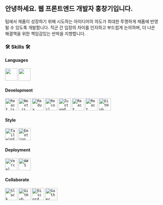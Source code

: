 ## 안녕하세요. 웹 프론트엔드 개발자 홍창기입니다.

팀에서 제품이 성장하기 위해 시도하는 아이디어의 의도가 최대한 투명하게 제품에 반영될 수 있도록 개발합니다.
직군 간 입장의 차이를 인지하고 부드럽게 논의하며, 더 나은 해결책을 위한 책임감있는 반박을 지향합니다.

### 🛠️ Skills 🛠️
#### Languages
<code><img width=40 height=40 src="https://noticon-static.tammolo.com/dgggcrkxq/image/upload/v1567008394/noticon/ohybolu4ensol1gzqas1.png" /></code>
<code><img width=40 height=40 src="https://noticon-static.tammolo.com/dgggcrkxq/image/upload/v1566913457/noticon/eh4d0dnic4n1neth3fui.png" /></code>

#### Development

<code><img width=40 height=40 src="https://noticon-static.tammolo.com/dgggcrkxq/image/upload/v1566557331/noticon/d5hqar2idkoefh6fjtpu.png" alt="React.js"/></code>
<code><img width=40 height=40 src="https://noticon-static.tammolo.com/dgggcrkxq/image/upload/v1566879300/noticon/fvty9lnsbjol5lq9u3by.svg" alt="Next.js"/></code>
<code><img width=40 height=40 src="https://noticon-static.tammolo.com/dgggcrkxq/image/upload/v1567749614/noticon/zgdaxpaif5ojeduonygb.png" alt="Redux"/></code>
<code><img width=40 height=40 src="https://noticon-static.tammolo.com/dgggcrkxq/image/upload/v1701077300/noticon/v1y1d3iqk2vzfq0iw050.png" alt="Recoil"/></code>
<code><img width=40 height=40 src="https://noticon-static.tammolo.com/dgggcrkxq/image/upload/v1675253316/noticon/gg2mfsvpu2aje4f8rpuc.png" alt="Zustand"/></code>
<code><img width=40 height=40 src="https://noticon-static.tammolo.com/dgggcrkxq/image/upload/v1631622784/noticon/zwush4y3u0mgamlck9bq.png" alt="React Query"/></code>
<code><img width=40 height=40 src="https://noticon-static.tammolo.com/dgggcrkxq/image/upload/v1662081686/noticon/yjgxl9a4w3hnt4fpejlq.png" alt="React Hook Form"/></code>
<code><img width=40 height=40 src="https://noticon-static.tammolo.com/dgggcrkxq/image/upload/v1673248072/noticon/uj1sljza7nnsj0lpilwk.png" alt="GitHub Actions"/></code>

#### Style
<code><img width=40 height=40 src="https://noticon-static.tammolo.com/dgggcrkxq/image/upload/v1657314490/noticon/ur8spzfcq4acw7ijp68v.png" alt="Tailwind CSS" /></code>
<code><img width=40 height=40 src="https://noticon-static.tammolo.com/dgggcrkxq/image/upload/v1606640723/noticon/ahdafbo604qrqaw3tcbf.png" alt="Emotion" /></code>

#### Deployment
<code><img width=40 height=40 src="https://noticon-static.tammolo.com/dgggcrkxq/image/upload/v1679312641/noticon/rx8rni4npifrbo9ckxmt.png" alt="Vercel" /></code>
<code><img width=40 height=40 src="https://noticon-static.tammolo.com/dgggcrkxq/image/upload/v1566777755/noticon/yfmwxv8nhnr5aqaxhxpg.png" alt="AWS" /></code>

#### Collaborate
<code><img width=40 height=40 src="https://noticon-static.tammolo.com/dgggcrkxq/image/upload/v1566913651/noticon/rj9nd1qsykajfusei65f.jpg" alt="Slack" /></code>
<code><img width=40 height=40 src="https://noticon-static.tammolo.com/dgggcrkxq/image/upload/v1567128822/noticon/osiivsvhnu4nt8doquo0.png" alt="GitHub" /></code>
<code><img width=40 height=40 src="https://noticon-static.tammolo.com/dgggcrkxq/image/upload/v1640152045/noticon/albswwsjaaxvxbyhmwig.png" alt="Discord" /></code>
<code><img width=40 height=40 src="https://noticon-static.tammolo.com/dgggcrkxq/image/upload/v1699009388/noticon/coocymgvio0j0ojvchas.png" alt="Gather" /></code>
